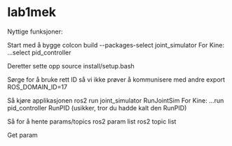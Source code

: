 # lab1mek

Nyttige funksjoner:

Start med å bygge
colcon build --packages-select joint_simulator
For Kine: ...select pid_controller

Deretter sette opp
source install/setup.bash

Sørge for å bruke rett ID så vi ikke prøver å kommunisere med andre
export ROS_DOMAIN_ID=17

Så kjøre applikasjonen
ros2 run joint_simulator RunJointSim
For Kine: ...run pid_controller RunPID (usikker, tror du hadde kalt den RunPID)

Så for å hente params/topics
ros2 param list
ros2 topic list

Get param
